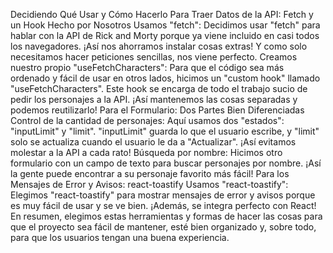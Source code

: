 Decidiendo Qué Usar y Cómo Hacerlo
Para Traer Datos de la API: Fetch y un Hook Hecho por Nosotros
Usamos "fetch": Decidimos usar "fetch" para hablar con la API de Rick and Morty porque ya viene incluido en casi todos los navegadores. 
¡Así nos ahorramos instalar cosas extras! Y como solo necesitamos hacer peticiones sencillas, nos viene perfecto.
Creamos nuestro propio "useFetchCharacters": Para que el código sea más ordenado y fácil de usar en otros lados, hicimos un "custom hook" llamado "useFetchCharacters". 
Este hook se encarga de todo el trabajo sucio de pedir los personajes a la API. ¡Así mantenemos las cosas separadas y podemos reutilizarlo!
Para el Formulario: Dos Partes Bien Diferenciadas
Control de la cantidad de personajes: Aquí usamos dos "estados": "inputLimit" y "limit". "inputLimit" guarda lo que el usuario escribe, 
y "limit" solo se actualiza cuando el usuario le da a "Actualizar". ¡Así evitamos molestar a la API a cada rato!
Búsqueda por nombre: Hicimos otro formulario con un campo de texto para buscar personajes por nombre. ¡Así la gente puede encontrar a su personaje favorito más fácil!
Para los Mensajes de Error y Avisos: react-toastify
Usamos "react-toastify": Elegimos "react-toastify" para mostrar mensajes de error y avisos porque es muy fácil de usar y se ve bien. 
¡Además, se integra perfecto con React!
En resumen, elegimos estas herramientas y formas de hacer las cosas para que el proyecto sea fácil de mantener, esté bien organizado y, 
sobre todo, para que los usuarios tengan una buena experiencia.